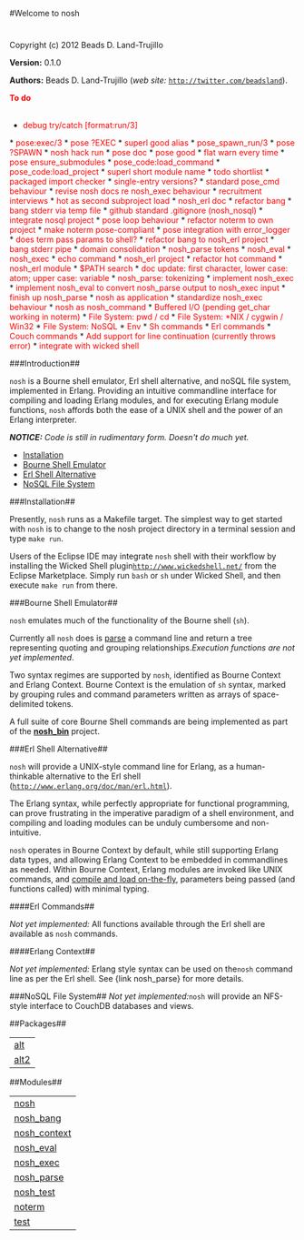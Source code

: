 

#Welcome to nosh#


Copyright (c) 2012 Beads D. Land-Trujillo

__Version:__ 0.1.0

__Authors:__ Beads D. Land-Trujillo (_web site:_ [`http://twitter.com/beadsland`](http://twitter.com/beadsland)).

__<font color="red">To do</font>__
<br></br>

* <font color="red">debug try/catch [format:run/3]
</font>
* <font color="red">pose:exec/3
</font>
* <font color="red">pose ?EXEC
</font>
* <font color="red">superl good alias
</font>
* <font color="red">pose_spawn_run/3
</font>
* <font color="red">pose ?SPAWN
</font>
* <font color="red">nosh hack run
</font>
* <font color="red">pose doc
</font>
* <font color="red">pose good
</font>
* <font color="red">flat warn every time
</font>
* <font color="red">pose ensure_submodules
</font>
* <font color="red">pose_code:load_command
</font>
* <font color="red">pose_code:load_project
</font>
* <font color="red">superl short module name
</font>
* <font color="red">todo shortlist
</font>
* <font color="red">packaged import checker
</font>
* <font color="red">single-entry versions?
</font>
* <font color="red">standard pose_cmd behaviour
</font>
* <font color="red">revise nosh docs re nosh_exec behaviour
</font>
* <font color="red">recruitment interviews
</font>
* <font color="red">hot as second subproject load
</font>
* <font color="red">nosh_erl doc
</font>
* <font color="red">refactor bang
</font>
* <font color="red">bang stderr via temp file
</font>
* <font color="red">github standard .gitignore (nosh_nosql)
</font>
* <font color="red">integrate nosql project
</font>
* <font color="red">pose loop behaviour
</font>
* <font color="red">refactor noterm to own project
</font>
* <font color="red">make noterm pose-compliant
</font>
* <font color="red">pose integration with error_logger
</font>
* <font color="red">does term pass params to shell?
</font>
* <font color="red">refactor bang to nosh_erl project
</font>
* <font color="red">bang stderr pipe
</font>
* <font color="red">domain consolidation
</font>
* <font color="red">nosh_parse tokens
</font>
* <font color="red">nosh_eval
</font>
* <font color="red">nosh_exec
</font>
* <font color="red">echo command
</font>
* <font color="red">nosh_erl project
</font>
* <font color="red">refactor hot command
</font>
* <font color="red">nosh_erl module
</font>
* <font color="red">$PATH search
</font>
* <font color="red">doc update:  first character, lower case:  atom; upper case:  variable
</font>
* <font color="red">nosh_parse: tokenizing
</font>
* <font color="red">implement nosh_exec
</font>
* <font color="red">implement nosh_eval to convert nosh_parse output to nosh_exec input
</font>
* <font color="red">finish up nosh_parse
</font>
* <font color="red">nosh as application
</font>
* <font color="red">standardize nosh_exec behaviour
</font>
* <font color="red">nosh as nosh_command
</font>
* <font color="red">Buffered I/O (pending get_char working in noterm)
</font>
* <font color="red">File System:  pwd / cd
</font>
* <font color="red">File System:  *NIX / cygwin / Win32
</font>
* <font color="red">File System:  NoSQL
</font>
* <font color="red">Env
</font>
* <font color="red">Sh commands
</font>
* <font color="red">Erl commands
</font>
* <font color="red">Couch commands
</font>
* <font color="red">Add support for line continuation (currently throws error)
</font>
* <font color="red">integrate with wicked shell</font>


###<a name="Introduction">Introduction</a>##


`nosh` is a Bourne shell emulator, Erl shell alternative, and noSQL
  file system,  implemented in Erlang.  Providing an intuitive
  commandline interface for compiling and loading Erlang modules, and for
  executing Erlang module functions, `nosh` affords both the ease of a
UNIX shell and the power of an Erlang interpreter.

_<strong>NOTICE:</strong> Code is still in rudimentary form. Doesn't  do much yet._
* [Installation](#Installation)
* [Bourne Shell Emulator](#Bourne_Shell_Emulator)
* [Erl Shell Alternative](#Erl_Shell_Alternative)
* [NoSQL File System](#NoSQL_File_System)


###<a name="Installation">Installation</a>##


Presently, `nosh` runs as a Makefile target.  The simplest way to get
  started with `nosh` is to change to the nosh project directory in a
  terminal session and type `make run`.

Users of the Eclipse IDE may integrate `nosh` shell with their
  workflow by installing the Wicked Shell plugin[`http://www.wickedshell.net/`](http://www.wickedshell.net/) from the Eclipse Marketplace.  Simply
  run `bash` or `sh` under Wicked Shell, and then execute `make run`
from there.

###<a name="Bourne_Shell_Emulator">Bourne Shell Emulator</a>##


`nosh` emulates much of the functionality of the Bourne shell (`sh`).

Currently all `nosh` does is [parse](nosh_parse.md) a command line
  and return a tree representing quoting and grouping relationships._Execution functions are not yet implemented_.

Two syntax regimes are supported by `nosh`, identified as Bourne Context
  and Erlang Context.  Bourne Context is the emulation of `sh` syntax,
marked by grouping rules and command parameters written as arrays of
space-delimited tokens.

A full suite of core Bourne Shell commands are being implemented as part
  of the __[nosh_bin](http://github.com/beadsland/nosh_bin)__
project.

###<a name="Erl_Shell_Alternative">Erl Shell Alternative</a>##


`nosh` will provide a UNIX-style command line for Erlang, as a
  human-thinkable alternative to the Erl shell
  ([`http://www.erlang.org/doc/man/erl.html`](http://www.erlang.org/doc/man/erl.html)).

The Erlang syntax, while perfectly appropriate for functional
programming, can prove frustrating in the imperative paradigm of a
shell environment, and compiling and loading modules can be unduly
cumbersome and non-intuitive.

`nosh` operates in Bourne Context by default, while still supporting
  Erlang data types, and allowing Erlang Context to be embedded in
  commandlines as needed.  Within Bourne Context, Erlang modules are
  invoked like UNIX commands, and [compile and load
  on-the-fly](nosh_load.md), parameters being passed (and functions called) with
minimal typing.

####<a name="Erl_Commands">Erl Commands</a>##


_Not yet implemented:_  All functions available through the Erl
  shell are available as `nosh` commands.

####<a name="Erlang_Context">Erlang Context</a>##


_Not yet implemented:_  Erlang style syntax can be used on the`nosh` command line as per the Erl shell.  See {link nosh_parse} for
more details.

###<a name="NoSQL_File_System">NoSQL File System</a>##
_Not yet implemented:_`nosh` will provide an NFS-style interface
  to CouchDB databases and views.

##Packages##


<table width="100%" border="0" summary="list of packages"><tr><td><a href="alt/package-summary.md" class="package">alt</a></td></tr><tr><td><a href="alt2/package-summary.md" class="package">alt2</a></td></tr></table>



##Modules##


<table width="100%" border="0" summary="list of modules">
<tr><td><a href="nosh.md" class="module">nosh</a></td></tr>
<tr><td><a href="nosh_bang.md" class="module">nosh_bang</a></td></tr>
<tr><td><a href="nosh_context.md" class="module">nosh_context</a></td></tr>
<tr><td><a href="nosh_eval.md" class="module">nosh_eval</a></td></tr>
<tr><td><a href="nosh_exec.md" class="module">nosh_exec</a></td></tr>
<tr><td><a href="nosh_parse.md" class="module">nosh_parse</a></td></tr>
<tr><td><a href="nosh_test.md" class="module">nosh_test</a></td></tr>
<tr><td><a href="noterm.md" class="module">noterm</a></td></tr>
<tr><td><a href="test.md" class="module">test</a></td></tr></table>

